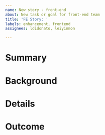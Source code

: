 ```yaml
---
name: New story - front-end
about: New task or goal for front-end team
title: 'FE Story: '
labels: enhancement, frontend
assignees: ldidonato, leiyinmon

---
```


# Summary

<!-- one sentence summary of what needs to be done -->


# Background

<!-- context or information to understand the task and/or why it needs to be done – don't put implementation details here -->


# Details

<!-- details to understand how this task should be completed or carried out – what are the next steps? -->


# Outcome

<!-- one sentence to describe what the end result will be once this ticket is complete -->
